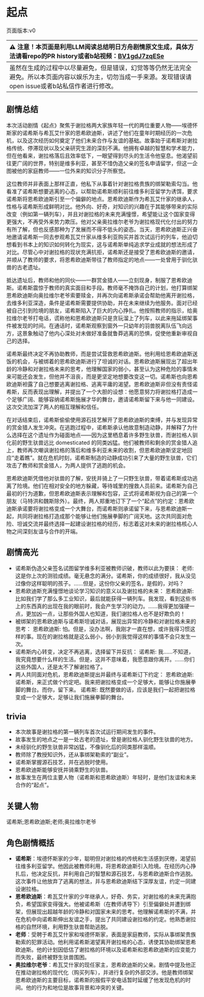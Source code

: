 # 起点
页面版本:v0
 

| :warning: 注意！本页面是利用LLM阅读总结明日方舟剧情原文生成，具体方法请看repo的PR history或者b站视频：[BV1gdJ7zqESe](https://www.bilibili.com/video/BV1gdJ7zqESe/)         |
|:----------------------------|
| 虽然在生成的过程中以尽量避免，但是错误，幻觉等等仍然无法完全避免。所以本页面内容以娱乐为主，切勿当成一手来源。发现错误请open issue或者b站私信作者进行修改。|



## 剧情总结
本次活动剧情《起点》聚焦于谢拉格两大家族年轻一代的两位重要人物——埃德怀斯家的诺希斯与希瓦艾什家的恩希欧迪斯，讲述了他们在童年时期经历的一次危机，以及这次经历如何奠定了他们未来合作与友谊的基础。故事始于诺希斯对谢拉格传统、停滞现状以及父亲研究生涯的深刻不满。他拥有卓越的智慧和学术能力，但在他看来，谢拉格落后且效率低下，一眼望得到尽头的生活令他窒息。他渴望前往更广阔的世界，特别是维多利亚，甚至不惜伪造父亲的签名申请留学，但这一企图被他的家庭教师——一位外来的知识分子所察觉。

这位教师并非表面上那样正直，他私下从事着针对谢拉格贵族的绑架勒索勾当。他看准了诺希斯想要逃离的心态，以帮助诺希斯顺利前往维多利亚留学为诱饵，要求诺希斯将恩希欧迪斯引至一个偏僻的地点。恩希欧迪斯作为希瓦艾什家的继承人，性格与诺希斯形成鲜明对比。他外向、好奇，对知识的兴趣在于其能够带来的实际改变（例如第一辆列车），并且对谢拉格的未来充满憧憬，希望能让这个国家变得更强大，不再受外来势力欺压。他对父亲奥拉维尔老爷为谢拉格现代化付出的努力有所了解，但也反感那种为了发展而不得不低头的姿态。当天，恩希欧迪斯正兴奋地邀请诺希斯一同去参观希瓦艾什家从维多利亚购买并首次试运行的列车，他迫切想看到书本上的知识如何转化为现实，这与诺希斯单纯追求学业成就的想法形成了对比。尽管心中对谢拉格的现状充满抗拒，诺希斯还是接受了恩希欧迪斯的邀请，并顺从了教师的要求，将恩希欧迪斯带往了教师指定的地点——一处曾用于驯化驮兽的古老遗址。

抵达遗址后，教师和他的同伙——一群赏金猎人——立刻现身，制服了恩希欧迪斯。诺希斯震惊于教师的真实面目和手段。教师毫不掩饰自己的计划，他打算绑架恩希欧迪斯向奥拉维尔老爷索要赎金，并再次向诺希斯承诺会帮助他离开谢拉格，去维多利亚深造，条件是诺希斯需要提供协助，并在未来继续为他服务。面对已经被自己引到险境的朋友，诺希斯陷入了巨大的内心挣扎。他按照教师的指示，给奥拉维尔老爷打电话，谎称他和恩希欧迪斯只是贪玩溜上了列车，以此来拖延绑架事件被发现的时间。在通话时，诺希斯观察到窗外一只幼年的羽兽脱离队伍飞向远方，这景象触动了他内心深处对未做好准备就鲁莽逃离的恐惧，促使他重新审视自己的选择。

诺希斯最终决定不再协助教师，而是尝试营救恩希欧迪斯。他利用给恩希欧迪斯送饭的机会，与被绑着的恩希欧迪斯进行了坦诚的对话。恩希欧迪斯展现出了超出年龄的冷静和对谢拉格未来的思考，他理解国家的弱小，甚至认为这种危险的事情未来可能还会发生，但他并不沮丧，而是更坚定地想要改变这一切。诺希斯也向恩希欧迪斯袒露了自己想要逃离谢拉格、逃离平庸的渴望。恩希欧迪斯非但没有责怪诺希斯，反而表现出理解，并提出了一个大胆的设想：他愿意努力将谢拉格打造成一个足够广阔、能够容纳诺希斯施展才华的舞台，邀请诺希斯留下来与他一同建设。这次交流加深了两人的相互理解和信任。

在对话结束后，诺希斯偷偷使用源石技艺解开了恩希欧迪斯的束缚，并与发现异常的赏金猎人发生冲突。在逃跑过程中，诺希斯承认他故意制造动静，并解释了为什么选择在这个遗址作为碰面地点——因为这里栖息着许多野生驮兽，而谢拉格人驯化前的野生驮兽远比 domesticated 的同类凶猛。他们被教师和剩余的赏金猎人追上，教师再次嘲讽谢拉格的落后和维多利亚未来的收割，但恩希欧迪斯坚定地回应“走着瞧”。就在危机时刻，诺希斯制造的动静成功引来了大量的野生驮兽，它们攻击了教师和赏金猎人，为两人提供了逃跑的机会。

恩希欧迪斯凭借他对驮兽的了解，安抚并骑上了一只野生驮兽，带着诺希斯成功逃离了险境。他们在相对安全的地方躲藏，等待城里的搜救人员前来。诺希斯为自己最初的行为道歉，但恩希欧迪斯表示理解和包容，正式将诺希斯视为自己的第一个朋友（马特洪和魏斯除外）。最终，两人郑重地订下了一个“起点”的约定：恩希欧迪斯承诺要将谢拉格变成一个大舞台，而诺希斯则承诺留下来，与恩希欧迪斯一起，共同将谢拉格打造成那个能够让他们施展拳脚的广阔天地。这次共同面对危险、坦诚交流并最终选择一起建设谢拉格的经历，标志着这对未来的谢拉格核心人物之间深刻友谊与合作的开端。
## 剧情高光
*   诺希斯伪造父亲签名试图留学维多利亚被教师识破，教师以此为要挟：
    老师: 这是你上次的测验成绩。毫无悬念的满分。诺希斯，你的成绩很好，我从没见过像你这样聪明的孩子。......但是，这份你父亲的签名，是假的，对吗？
*   恩希欧迪斯充满憧憬地谈论学习知识的意义以及谢拉格的未来：
    恩希欧迪斯: 比如我们学了那么多工业知识，最后就能获得一辆列车。我发现，看到这些书上的东西真的出现在我的眼前时，我会产生学习的动力。......我得更加强硬一点，更加凶一点，让那些外国人也知道，我们谢拉格人也不是好欺负的！
*   被绑架的恩希欧迪斯与诺希斯坦诚对话，展现出异常的冷静和对谢拉格未来的思考：
    恩希欧迪斯: 怕。但是，没办法啊，我刚才一直在想，或许我得习惯这样的事。现在的谢拉格就是这么弱小，弱小到我觉得这样的事情不会只发生一次。
*   诺希斯内心转变，决定不再逃离，选择留下并反抗：
    诺希斯: 我......不知道，我究竟想要什么样的生活。但是，这并不意味着，我愿意跟你离开。......你们这些外国人，还是太不了解谢拉格了。
*   两人共同面对危机，恩希欧迪斯提出并最终与诺希斯订下约定：
    恩希欧迪斯: 诺希斯，来正式做个约定吧。我来把谢拉格变成一个足够大，能够让你施展拳脚的舞台。而你，留下来。
    诺希斯: 既然要做的话，应该是我们一起把谢拉格变成一个足够大，足够让我们施展拳脚的舞台。
## trivia
*   本次故事是谢拉格的第一辆列车首次试运行期间发生的事件。
*   故事发生的地点之一是一处古老的遗址，曾是谢拉格人驯化野生驮兽的地方。
*   未经驯化的野生驮兽非常凶猛，不像驯化后的同类那样温顺。
*   教师除了教授知识外，还从事绑架勒索的“副业”。
*   诺希斯掌握源石技艺，并在逃脱时使用。
*   恩希欧迪斯能够安抚并骑乘野生的驮兽。
*   故事发生在两位主要人物（诺希斯和恩希欧迪斯）年轻时，是他们友谊和未来合作的“起点”。
## 关键人物
诺希斯;恩希欧迪斯;老师;奥拉维尔老爷
## 角色剧情概括
-   **诺希斯**：埃德怀斯家的少年，聪明但对谢拉格的传统和生活感到厌倦，渴望前往维多利亚留学。他因此被教师利用，将恩希欧迪斯引入险境。在经历内心挣扎后，他决定反抗，并利用自己的智慧和源石技艺，与恩希欧迪斯合作逃脱。这次事件让他放弃了逃离的想法，并与恩希欧迪斯结下深厚友谊，约定一同建设谢拉格。
-   **恩希欧迪斯**：希瓦艾什家的少年继承人，好奇、务实，对谢拉格的未来充满抱负，希望国家变得强大。他被诺希斯（在教师诱导下）引至偏僻处并遭到绑架，但展现出超越年龄的冷静和对国家未来的思考。他理解诺希斯的不满，并在危机中向诺希斯伸出友谊之手，提出了共同建设谢拉格的约定。他熟悉谢拉格的自然环境，利用野生驮兽帮助逃脱。
-   **老师**：受聘于希瓦艾什家和埃德怀斯家，表面是家庭教师，实际从事绑架贵族勒索的犯罪活动。他利用诺希斯渴望离开谢拉格的心态，诱使其协助绑架恩希欧迪斯。他的计划因低估了谢拉格的环境以及诺希斯和恩希欧迪斯的应变能力而失败，最终被野生驮兽围困。
-   **奥拉维尔老爷**：希瓦艾什家的现任家主，恩希欧迪斯的父亲。剧情中提及他正在推动谢拉格的现代化（购买列车），并进行复杂的外部交涉。他是教师绑架恩希欧迪斯的主要目标，诺希斯的报假平安电话暂时延缓了他发现危机的时间。他的行为和地位是故事背景和冲突的关键。